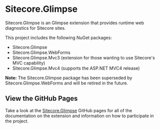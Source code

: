 # Sitecore.Glimpse

Sitecore.Glimpse is an Glimpse extension that provides runtime web diagnostics for Sitecore sites.

This project includes the following NuGet packages:

* Sitecore.Glimpse
* Sitecore.Glimpse.WebForms
* Sitecore.Glimpse.Mvc3 (extension for those wanting to use Sitecore's MVC capability)
* Sitecore.Glimpse.Mvc4 (supports the ASP.NET MVC4 release)

__Note:__ The Sitecore.Glimpse package has been superseded by Sitecore.Glimpse.WebForms and will be retired in the future.  

## View the GitHub Pages

Take a look at the [Sitecore.Glimpse](http://kevinobee.github.io/Sitecore.Glimpse/) GitHub pages for all of the documentation on the extension and information on how to participate in the project.